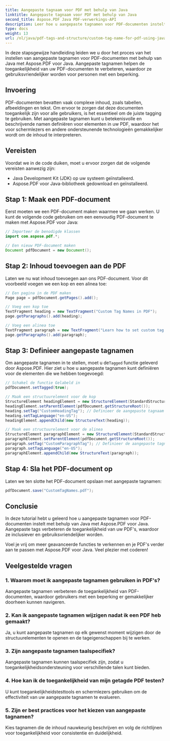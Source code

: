 ```yaml
---
title: Aangepaste tagnaam voor PDF met behulp van Java
linktitle: Aangepaste tagnaam voor PDF met behulp van Java
second_title: Aspose.PDF Java PDF-verwerkings-API
description: Leer hoe u aangepaste tagnamen voor PDF-documenten instelt met behulp van Java met Aspose.PDF voor Java.
type: docs
weight: 13
url: /nl/java/pdf-tags-and-structure/custom-tag-name-for-pdf-using-java/
---
```


In deze stapsgewijze handleiding leiden we u door het proces van het instellen van aangepaste tagnamen voor PDF-documenten met behulp van Java met Aspose.PDF voor Java. Aangepaste tagnamen helpen de toegankelijkheid van uw PDF-documenten te verbeteren, waardoor ze gebruiksvriendelijker worden voor personen met een beperking.

## Invoering

PDF-documenten bevatten vaak complexe inhoud, zoals tabellen, afbeeldingen en tekst. Om ervoor te zorgen dat deze documenten toegankelijk zijn voor alle gebruikers, is het essentieel om de juiste tagging te gebruiken. Met aangepaste tagnamen kunt u betekenisvolle en beschrijvende namen definiëren voor elementen in uw PDF, waardoor het voor schermlezers en andere ondersteunende technologieën gemakkelijker wordt om de inhoud te interpreteren.

## Vereisten

Voordat we in de code duiken, moet u ervoor zorgen dat de volgende vereisten aanwezig zijn:

- Java Development Kit (JDK) op uw systeem geïnstalleerd.
- Aspose.PDF voor Java-bibliotheek gedownload en geïnstalleerd.

## Stap 1: Maak een PDF-document

Eerst moeten we een PDF-document maken waarmee we gaan werken. U kunt de volgende code gebruiken om een eenvoudig PDF-document te maken met Aspose.PDF voor Java:

```java
// Importeer de benodigde klassen
import com.aspose.pdf.*;

// Een nieuw PDF-document maken
Document pdfDocument = new Document();
```

## Stap 2: Inhoud toevoegen aan de PDF

Laten we nu wat inhoud toevoegen aan ons PDF-document. Voor dit voorbeeld voegen we een kop en een alinea toe:

```java
// Een pagina in de PDF maken
Page page = pdfDocument.getPages().add();

// Voeg een kop toe
TextFragment heading = new TextFragment("Custom Tag Names in PDF");
page.getParagraphs().add(heading);

// Voeg een alinea toe
TextFragment paragraph = new TextFragment("Learn how to set custom tag names for PDF documents.");
page.getParagraphs().add(paragraph);
```

## Stap 3: Definieer aangepaste tagnamen

 Om aangepaste tagnamen in te stellen, moet u de`Tagged` functie geleverd door Aspose.PDF. Hier ziet u hoe u aangepaste tagnamen kunt definiëren voor de elementen die we hebben toegevoegd:

```java
// Schakel de functie Gelabeld in
pdfDocument.setTagged(true);

// Maak een structuurelement voor de kop
StructureElement headingElement = new StructureElement(StandardStructureTypes.H1);
headingElement.setParentElement(pdfDocument.getStructureRoot());
heading.setTag("CustomHeadingTag"); // Definieer de aangepaste tagnaam
heading.setTagLanguage("en-US");
headingElement.appendChild(new StructureText(heading));

// Maak een structuurelement voor de alinea
StructureElement paragraphElement = new StructureElement(StandardStructureTypes.P);
paragraphElement.setParentElement(pdfDocument.getStructureRoot());
paragraph.setTag("CustomParagraphTag"); // Definieer de aangepaste tagnaam
paragraph.setTagLanguage("en-US");
paragraphElement.appendChild(new StructureText(paragraph));
```

## Stap 4: Sla het PDF-document op

Laten we ten slotte het PDF-document opslaan met aangepaste tagnamen:

```java
pdfDocument.save("CustomTagNames.pdf");
```

## Conclusie

In deze tutorial hebt u geleerd hoe u aangepaste tagnamen voor PDF-documenten instelt met behulp van Java met Aspose.PDF voor Java. Aangepaste tags verbeteren de toegankelijkheid van uw PDF's, waardoor ze inclusiever en gebruiksvriendelijker worden.

Voel je vrij om meer geavanceerde functies te verkennen en je PDF's verder aan te passen met Aspose.PDF voor Java. Veel plezier met coderen!

## Veelgestelde vragen

### 1. Waarom moet ik aangepaste tagnamen gebruiken in PDF's?
Aangepaste tagnamen verbeteren de toegankelijkheid van PDF-documenten, waardoor gebruikers met een beperking er gemakkelijker doorheen kunnen navigeren.

### 2. Kan ik aangepaste tagnamen wijzigen nadat ik een PDF heb gemaakt?
Ja, u kunt aangepaste tagnamen op elk gewenst moment wijzigen door de structuurelementen te openen en de tageigenschappen bij te werken.

### 3. Zijn aangepaste tagnamen taalspecifiek?
Aangepaste tagnamen kunnen taalspecifiek zijn, zodat u toegankelijkheidsondersteuning voor verschillende talen kunt bieden.

### 4. Hoe kan ik de toegankelijkheid van mijn getagde PDF testen?
U kunt toegankelijkheidstesttools en schermlezers gebruiken om de effectiviteit van uw aangepaste tagnamen te evalueren.

### 5. Zijn er best practices voor het kiezen van aangepaste tagnamen?
Kies tagnamen die de inhoud nauwkeurig beschrijven en volg de richtlijnen voor toegankelijkheid voor consistentie en duidelijkheid.